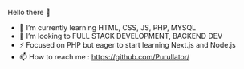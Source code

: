  Hello there 👋
- 🌱 I’m currently learning HTML, CSS, JS, PHP, MYSQL
- 👯 I’m looking to FULL STACK DEVELOPMENT, BACKEND DEV
- ⚡ Focused on PHP but eager to start learning Next.js and Node.js
- 📫 How to reach me : https://github.com/Purullator/
